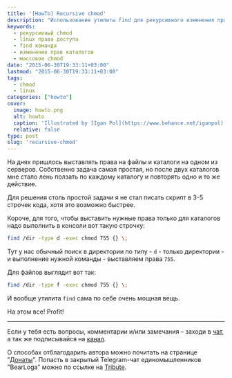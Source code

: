```yaml
---
title: '[HowTo] Recursive chmod'
description: "Использование утилиты find для рекурсивного изменения прав доступа к файлам и каталогам в Linux: базовые команды и примеры"
keywords:
  - рекурсивный chmod
  - linux права доступа
  - find команда
  - изменение прав каталогов
  - массовое chmod
date: "2015-06-30T19:33:11+03:00"
lastmod: "2015-06-30T19:33:11+03:00"
tags:
  - chmod
  - linux
categories: ["howto"]
cover:
  image: howto.png
  alt: howto
  caption: 'Illustrated by [Igan Pol](https://www.behance.net/iganpol)'
  relative: false
type: post
slug: 'recursive-chmod'
---
```


На днях пришлось выставлять права на файлы и каталоги на одном из серверов. Собственно задача самая простая, но после двух каталогов мне стало лень ползать по каждому каталогу и повторять одно и то же действие.

Для решения столь простой задачи я не стал писать скрипт в 3-5 строчек кода, хотя это возможно быстрее.

Короче, для того, чтобы выставить нужные права только для каталогов надо выполнить в консоли вот такую строчку:

```bash
find /dir -type d -exec chmod 755 {} \;
```

Тут у нас обычный поиск в директории по типу - `d` - только директории - и выполнение нужной команды - выставляем права `755`.

Для файлов выглядит вот так:

```bash
find /dir -type f -exec chmod 755 {} \;
```

И вообще утилита `find` сама по себе очень мощная вещь.

На этом все! Profit!

---

Если у тебя есть вопросы, комментарии и/или замечания – заходи в [чат](https://ttttt.me/jtprogru_chat), а так же подписывайся на [канал](https://ttttt.me/jtprogru_channel).

О способах отблагодарить автора можно почитать на странице "[Донаты](https://jtprog.ru/donations/)". Попасть в закрытый Telegram-чат единомышленников "BearLoga" можно по ссылке на [Tribute](https://web.tribute.tg/s/oRV).
